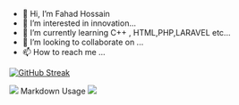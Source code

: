 - 👋 Hi, I’m Fahad Hossain
- 👀 I’m interested in innovation...
- 🌱 I’m currently learning C++ , HTML,PHP,LARAVEL etc...
- 💞️ I’m looking to collaborate on ...
- 📫 How to reach me ...



[![GitHub Streak](https://github-readme-streak-stats.herokuapp.com?user=fahadhos&theme=tokyonight-duo)](https://git.io/streak-stats)
<!---
fahadhos/fahadhos is a ✨ special ✨ repository because its `README.md` (this file) appears on your GitHub profile.
You can click the Preview link to take a look at your changes.
--->
![](http://github-profile-summary-cards.vercel.app/api/cards/profile-details?username=fahadhos&theme=vision_friendly_dark)
Markdown Usage
![](http://github-profile-summary-cards.vercel.app/api/cards/repos-per-language?username=fahadhos&theme=vision_friendly_dark)
